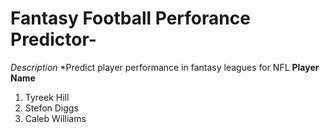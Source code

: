 # Fantasy Football Perforance Predictor-
*Description*
  *Predict player performance in fantasy leagues for NFL
**Player Name**
1. Tyreek Hill
2. Stefon Diggs
3. Caleb Williams


